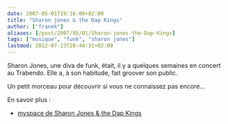 ```yaml
---
date: 2007-05-01T19:16:00+02:00
title: "Sharon jones & the Dap Kings"
author: ["franek"]
aliases: [/post/2007/05/01/Sharon-jones-the-Dap-Kings]
tags: ["musique", "funk", "sharon jones"]
lastmod: 2012-07-23T20:44:31+02:00
---
```

Sharon Jones, une diva de funk, était, il y a quelques semaines en concert au Trabendo. Elle a, à son habitude, fait groover son public.

Un petit morceau pour découvrir si vous ne connaissez pas encore...

En savoir plus :

- [myspace de Sharon Jones &amp; the Dap Kings](http://www.myspace.com/sharonjonesandthedapkings)
